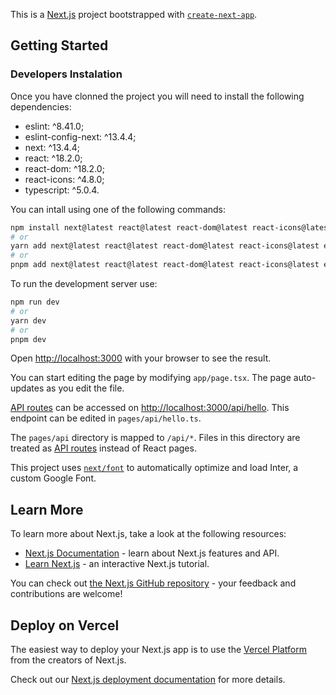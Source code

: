 This is a [Next.js](https://nextjs.org/) project bootstrapped with [`create-next-app`](https://github.com/vercel/next.js/tree/canary/packages/create-next-app).

## Getting Started

### Developers Instalation

Once you have clonned the project you will need to install the following dependencies:

- eslint: ^8.41.0;
- eslint-config-next: ^13.4.4;
- next: ^13.4.4;
- react: ^18.2.0;
- react-dom: ^18.2.0;
- react-icons: ^4.8.0;
- typescript: ^5.0.4.

You can intall using one of the following commands:

```bash
npm install next@latest react@latest react-dom@latest react-icons@latest eslint@latest eslint-config-next@latest
# or
yarn add next@latest react@latest react-dom@latest react-icons@latest eslint@latest eslint-config-next@latest
# or
pnpm add next@latest react@latest react-dom@latest react-icons@latest eslint@latest eslint-config-next@latest

```

To run the development server use:

```bash
npm run dev
# or
yarn dev
# or
pnpm dev
```

Open [http://localhost:3000](http://localhost:3000) with your browser to see the result.

You can start editing the page by modifying `app/page.tsx`. The page auto-updates as you edit the file.

[API routes](https://nextjs.org/docs/api-routes/introduction) can be accessed on [http://localhost:3000/api/hello](http://localhost:3000/api/hello). This endpoint can be edited in `pages/api/hello.ts`.

The `pages/api` directory is mapped to `/api/*`. Files in this directory are treated as [API routes](https://nextjs.org/docs/api-routes/introduction) instead of React pages.

This project uses [`next/font`](https://nextjs.org/docs/basic-features/font-optimization) to automatically optimize and load Inter, a custom Google Font.

## Learn More

To learn more about Next.js, take a look at the following resources:

- [Next.js Documentation](https://nextjs.org/docs) - learn about Next.js features and API.
- [Learn Next.js](https://nextjs.org/learn) - an interactive Next.js tutorial.

You can check out [the Next.js GitHub repository](https://github.com/vercel/next.js/) - your feedback and contributions are welcome!

## Deploy on Vercel

The easiest way to deploy your Next.js app is to use the [Vercel Platform](https://vercel.com/new?utm_medium=default-template&filter=next.js&utm_source=create-next-app&utm_campaign=create-next-app-readme) from the creators of Next.js.

Check out our [Next.js deployment documentation](https://nextjs.org/docs/deployment) for more details.
